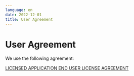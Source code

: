 ```yaml
---
language: en
date: 2022-12-01
title: User Agreement
---
```

# User Agreement

We use the following agreement:


[LICENSED APPLICATION END USER LICENSE AGREEMENT](https://www.apple.com/legal/internet-services/itunes/dev/stdeula/)